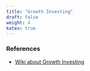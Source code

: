 ```yaml
---
title: "Growth Investing"
draft: false
weight: 4
katex: true
---
```


### References
- [Wiki about Growth Investing](https://en.wikipedia.org/wiki/Growth_stock)